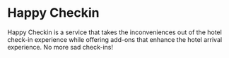 # Happy Checkin
Happy Checkin is a service that takes the inconveniences out of the hotel check-in experience while offering add-ons that enhance the hotel arrival experience. No more sad check-ins! 
